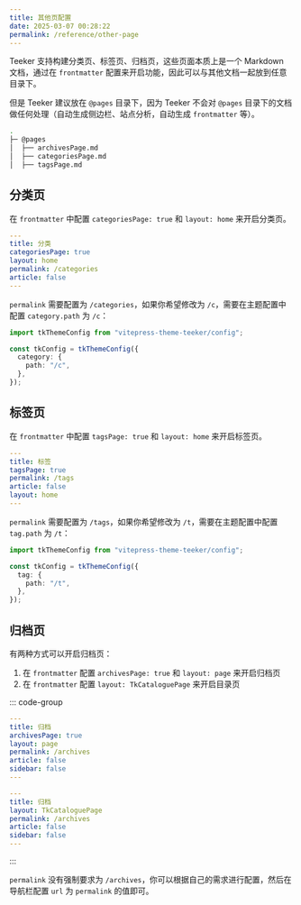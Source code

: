 ```yaml
---
title: 其他页配置
date: 2025-03-07 00:28:22
permalink: /reference/other-page
---
```


Teeker 支持构建分类页、标签页、归档页，这些页面本质上是一个 Markdown 文档，通过在 `frontmatter` 配置来开启功能，因此可以与其他文档一起放到任意目录下。

但是 Teeker 建议放在 `@pages` 目录下，因为 Teeker 不会对 `@pages` 目录下的文档做任何处理（自动生成侧边栏、站点分析，自动生成 `frontmatter` 等）。

```sh
.
├─ @pages
│  ├── archivesPage.md
│  ├── categoriesPage.md
│  ├── tagsPage.md
```

## 分类页

在 `frontmatter` 中配置 `categoriesPage: true` 和 `layout: home` 来开启分类页。

```yaml
---
title: 分类
categoriesPage: true
layout: home
permalink: /categories
article: false
---
```

`permalink` 需要配置为 `/categories`，如果你希望修改为 `/c`，需要在主题配置中配置 `category.path` 为 `/c`：

```ts
import tkThemeConfig from "vitepress-theme-teeker/config";

const tkConfig = tkThemeConfig({
  category: {
    path: "/c",
  },
});
```

## 标签页

在 `frontmatter` 中配置 `tagsPage: true` 和 `layout: home` 来开启标签页。

```yaml
---
title: 标签
tagsPage: true
permalink: /tags
article: false
layout: home
---
```

`permalink` 需要配置为 `/tags`，如果你希望修改为 `/t`，需要在主题配置中配置 `tag.path` 为 `/t`：

```ts
import tkThemeConfig from "vitepress-theme-teeker/config";

const tkConfig = tkThemeConfig({
  tag: {
    path: "/t",
  },
});
```

## 归档页

有两种方式可以开启归档页：

1. 在 `frontmatter` 配置 `archivesPage: true` 和 `layout: page` 来开启归档页
2. 在 `frontmatter` 配置 `layout: TkCataloguePage` 来开启目录页

::: code-group

```yaml [方式 1]
---
title: 归档
archivesPage: true
layout: page
permalink: /archives
article: false
sidebar: false
---
```

```yaml [方式 2]
---
title: 归档
layout: TkCataloguePage
permalink: /archives
article: false
sidebar: false
---
```

:::

`permalink` 没有强制要求为 `/archives`，你可以根据自己的需求进行配置，然后在导航栏配置 `url` 为 `permalink` 的值即可。
